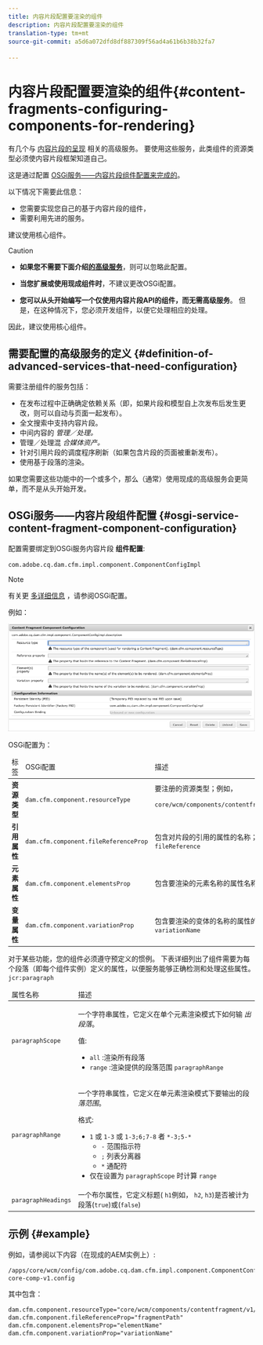 ```yaml
---
title: 内容片段配置要渲染的组件
description: 内容片段配置要渲染的组件
translation-type: tm+mt
source-git-commit: a5d6a072dfd8df887309f56ad4a61b6b38b32fa7

---
```



# 内容片段配置要渲染的组件{#content-fragments-configuring-components-for-rendering}

有几个与 [内容片段的呈现](#definition-of-advanced-services-that-need-configuration) 相关的高级服务。 要使用这些服务，此类组件的资源类型必须使内容片段框架知道自己。

这是通过配置 [OSGi服务——内容片段组件配置来完成的](#osgi-service-content-fragment-component-configuration)。

以下情况下需要此信息：

* 您需要实现您自己的基于内容片段的组件，
* 需要利用先进的服务。

建议使用核心组件。

>[!CAUTION]
>
>* **如果您不需要下面介绍[的高级服务](#definition-of-advanced-services-that-need-configuration)**，则可以忽略此配置。
   >
   >
* **当您扩展或使用现成组件时**，不建议更改OSGi配置。
   >
   >
* **您可以从头开始编写一个仅使用内容片段API的组件，而无需高级服务**。 但是，在这种情况下，您必须开发组件，以便它处理相应的处理。
>
>
因此，建议使用核心组件。

## 需要配置的高级服务的定义 {#definition-of-advanced-services-that-need-configuration}

需要注册组件的服务包括：

* 在发布过程中正确确定依赖关系（即，如果片段和模型自上次发布后发生更改，则可以自动与页面一起发布）。
* 全文搜索中支持内容片段。
* 中间内容的 *管理／处理。*
* 管理／处理混 *合媒体资产。*
* 针对引用片段的调度程序刷新（如果包含片段的页面被重新发布）。
* 使用基于段落的渲染。

如果您需要这些功能中的一个或多个，那么（通常）使用现成的高级服务会更简单，而不是从头开始开发。

## OSGi服务——内容片段组件配置 {#osgi-service-content-fragment-component-configuration}

配置需要绑定到OSGi服务内容片段 **组件配置**:

`com.adobe.cq.dam.cfm.impl.component.ComponentConfigImpl`

>[!NOTE]
>
>有关更 [多详细信息](/help/implementing/deploying/overview.md#osgi-configuration) ，请参阅OSGi配置。

例如：

![OSGi配置内容片段组件配置](assets/cf-component-configuration-osgi.png)

OSGi配置为：

<table>
 <thead>
  <tr>
   <td>标签</td>
   <td>OSGi配置<br /> </td>
   <td>描述</td>
  </tr>
 </thead>
 <tbody>
  <tr>
   <td><strong>资源类型</strong></td>
   <td><code>dam.cfm.component.resourceType</code></td>
   <td>要注册的资源类型；例如， <br /> <p><span class="cmp-examples-demo__property-value"><code>core/wcm/components/contentfragment/v1/contentfragment</code></code></p> </td>
  </tr>
  <tr>
   <td><strong>引用属性</strong></td>
   <td><code>dam.cfm.component.fileReferenceProp</code></td>
   <td>包含对片段的引用的属性的名称；例如 <code>fragmentPath</code> , <code>fileReference</code></td>
  </tr>
  <tr>
   <td><strong>元素属性</strong></td>
   <td><code>dam.cfm.component.elementsProp</code></td>
   <td>包含要渲染的元素名称的属性名称；例如，<code>elementName</code></td>
  </tr>
  <tr>
   <td><strong>变量属性</strong><br /> </td>
   <td><code>dam.cfm.component.variationProp</code></td>
   <td>包含要渲染的变体的名称的属性的名称；例如，<code>variationName</code></td>
  </tr>
 </tbody>
</table>

对于某些功能，您的组件必须遵守预定义的惯例。 下表详细列出了组件需要为每个段落（即每个组件实例）定义的属性，以便服务能够正确检测和处理这些属性。 `jcr:paragraph`

<table>
 <thead>
  <tr>
   <td>属性名称</td>
   <td>描述</td>
  </tr>
 </thead>
 <tbody>
  <tr>
   <td><code>paragraphScope</code></td>
   <td><p>一个字符串属性，它定义在单个元素渲染模式下如何输 <em>出段落</em>。</p> <p>值:</p>
    <ul>
     <li><code>all</code> :渲染所有段落</li>
     <li><code>range</code> :渲染提供的段落范围 <code>paragraphRange</code></li>
    </ul> </td>
  </tr>
  <tr>
   <td><code>paragraphRange</code></td>
   <td><p>一个字符串属性，它定义在单元素渲染模式下要输出的段 <em>落范围</em>。</p> <p>格式:</p>
    <ul>
     <li><code>1</code> 或 <code>1-3</code> 或 <code>1-3;6;7-8</code> 者 <code>*-3;5-*</code>
     <ul>
       <li><code>-</code> 范围指示符</li>
       <li><code>;</code> 列表分离器</li>
       <li><code>*</code> 通配符</li>
     </ul>
     </li>
     <li>仅在设置为 <code>paragraphScope</code> 时计算 <code>range</code></li>
    </ul> </td>
  </tr>
  <tr>
   <td><code>paragraphHeadings</code></td>
   <td>一个布尔属性，它定义标题( <code>h1</code>例如， <code>h2</code>, <code>h3</code>)是否被计为段落(<code>true</code>)或(<code>false</code>)</td>
  </tr>
 </tbody>
</table>

## 示例 {#example}

例如，请参阅以下内容（在现成的AEM实例上）:

```
/apps/core/wcm/config/com.adobe.cq.dam.cfm.impl.component.ComponentConfigImpl-core-comp-v1.config
```

其中包含：

```
dam.cfm.component.resourceType="core/wcm/components/contentfragment/v1/contentfragment"
dam.cfm.component.fileReferenceProp="fragmentPath"
dam.cfm.component.elementsProp="elementName"
dam.cfm.component.variationProp="variationName"
```

